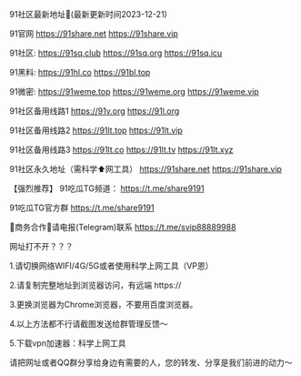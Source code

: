 91社区最新地址👋(最新更新时间2023-12-21)

91官网 https://91share.net https://91share.vip

91社区: https://91sq.club  https://91sq.org  https://91sq.icu

91黑料: https://91hl.co https://91bl.top

91微密: https://91weme.top https://91weme.org https://91weme.vip

91社区备用线路1 https://91v.org https://91l.org

91社区备用线路2 https://91lt.top https://91lt.vip 

91社区备用线路3 https://91lt.co https://91lt.tv https://91lt.xyz

91社区永久地址（需科学⬆️网工具） https://91share.net https://91share.vip

【强烈推荐】 91吃瓜TG频道： https://t.me/share9191

91吃瓜TG官方群 https://t.me/share9191

🤝商务合作🤝请电报(Telegram)联系 https://t.me/svip88889988

网址打不开？？？

1.请切换网络WIFI/4G/5G或者使用科学上网工具（VP恩）

2.请复制完整地址到浏览器访问，有远端 https://

3.更换浏览器为Chrome浏览器，不要用百度浏览器。

4.以上方法都不行请截图发送给群管理反馈～

5.下载vpn加速器：科学上网工具

请把网址或者QQ群分享给身边有需要的人，您的转发、分享是我们前进的动力～
